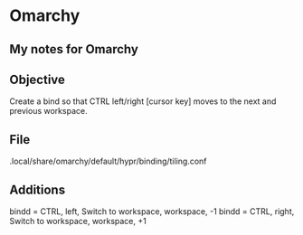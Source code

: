 # Omarchy
## My notes for Omarchy<br />

## Objective
Create a bind so that CTRL left/right [cursor key] moves to the next and previous workspace.
## File
.local/share/omarchy/default/hypr/binding/tiling.conf
## Additions
bindd = CTRL, left, Switch to workspace, workspace, -1
bindd = CTRL, right, Switch to workspace, workspace, +1
